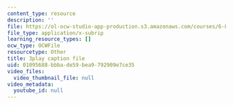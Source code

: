 ```yaml
---
content_type: resource
description: ''
file: https://ol-ocw-studio-app-production.s3.amazonaws.com/courses/6-832-underactuated-robotics-spring-2009/01095688bbbade59bea9792909e7ce35_4kB94UDwJ0M.srt
file_type: application/x-subrip
learning_resource_types: []
ocw_type: OCWFile
resourcetype: Other
title: 3play caption file
uid: 01095688-bbba-de59-bea9-792909e7ce35
video_files:
  video_thumbnail_file: null
video_metadata:
  youtube_id: null
---
```

